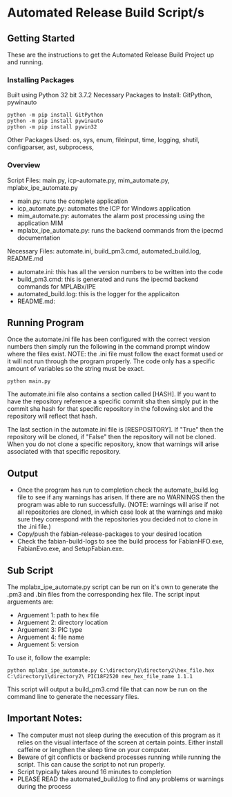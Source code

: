 # Automated Release Build Script/s

## Getting Started
These are the instructions to get the Automated Release Build Project up and running.

### Installing Packages
Built using Python 32 bit 3.7.2
Necessary Packages to Install: GitPython, pywinauto
```
python -m pip install GitPython
python -m pip install pywinauto
python -m pip install pywin32
```

Other Packages Used: os, sys, enum, fileinput, time, logging, shutil, configparser, ast, subprocess, 

### Overview
Script Files: main.py, icp-automate.py, mim_automate.py, mplabx_ipe_automate.py
* main.py: runs the complete application
* icp_automate.py: automates the ICP for Windows application 
* mim_automate.py: automates the alarm post processing using the application MIM
* mplabx_ipe_automate.py: runs the backend commands from the ipecmd documentation

Necessary Files: automate.ini, build_pm3.cmd, automated_build.log, README.md
* automate.ini: this has all the version numbers to be written into the code
* build_pm3.cmd: this is generated and runs the ipecmd backend commands for MPLABx/IPE
* automated_build.log: this is the logger for the applicaiton
* README.md:

## Running Program
Once the automate.ini file has been configured with the correct version numbers then simply run the following in the command prompt window where the files exist. NOTE: the .ini file must follow the exact format used or it will not run through the program properly. The code only has a specific amount of variables so the string must be exact.
```
python main.py
```

The automate.ini file also contains a section called [HASH]. If you want to have the repository reference a specific commit sha then simply put in the commit sha hash for that specific repository in the following slot and the repository will reflect that hash.

The last section in the automate.ini file is [RESPOSITORY]. If "True" then the repository will be cloned, if "False" then the repository will not be cloned. When you do not clone a specific repository, know that warnings will arise associated with that specific repository.

## Output
* Once the program has run to completion check the automate_build.log file to see if any warnings has arisen. If there are no WARNINGS then the program was able to run successfully. (NOTE: warnings will arise if not all repositories are cloned, in which case look at the warnings and make sure they correspond with the repositories you decided not to clone in the .ini file.)
* Copy/push the fabian-release-packages to your desired location
* Check the fabian-build-logs to see the build process for FabianHFO.exe, FabianEvo.exe, and SetupFabian.exe.

## Sub Script
The mplabx_ipe_automate.py script can be run on it's own to generate the .pm3 and .bin files from the corresponding hex file. The script input arguements are:
* Arguement 1: path to hex file
* Arguement 2: directory location
* Arguement 3: PIC type
* Arguement 4: file name
* Arguement 5: version 

To use it, follow the example:
```
python mplabx_ipe_automate.py C:\directory1\directory2\hex_file.hex C:\directory1\directory2\ PIC18F2520 new_hex_file_name 1.1.1
```

This script will output a build_pm3.cmd file that can now be run on the command line to generate the necessary files.

## Important Notes:
* The computer must not sleep during the execution of this program as it relies on the visual interface of the screen at certain points. Either install caffeine or lengthen the sleep time on your computer.
* Beware of git conflicts or backend processes running while running the script. This can cause the script to not run properly.
* Script typically takes around 16 minutes to completion
* PLEASE READ the automated_build.log to find any problems or warnings during the process
